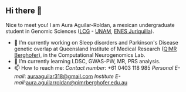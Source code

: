 ## Hi there 👋

Nice to meet you! I am Aura Aguilar-Roldan, a mexican undergraduate student in Genomic Sciences ([LCG](https://lcgej.unam.mx/) - [UNAM](https://www.unam.mx/), [ENES Juriquilla](https://www.enesjuriquilla.unam.mx/)). 

- 🔭 I’m currently working on Sleep disorders and Parkinson's Disease genetic overlap at Queensland Institute of Medical Research ([QIMR Berghofer](https://www.qimrberghofer.edu.au/our-research/mental-health-and-neuroscience/computational-neurogenomics/)), in the Computational Neurogenomics Lab.
- 🌱 I’m currently learning LDSC, GWAS-PW, MR, PRS analysis.
- 📫 How to reach me: 
    *Contact number*: +61 0403 118 985 
    *Personal E-mail*: auraaguilar318@gmail.com 
    *Institute E-mail*:aura.aguilarroldan@qimrberghofer.edu.au

